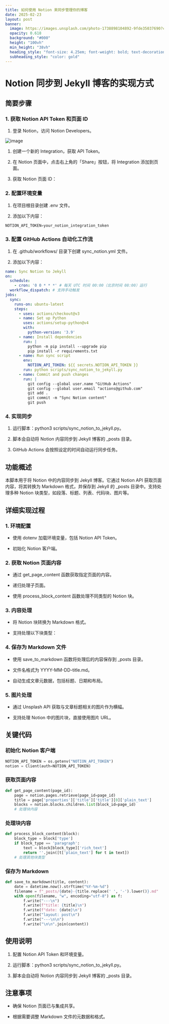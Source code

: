 ```yaml
---
title: 如何使用 Notion 来同步管理你的博客
date: 2025-02-23
layout: post
banner:
  image: https://images.unsplash.com/photo-1738898104892-9fde35037690?crop=entropy&cs=tinysrgb&fit=max&fm=jpg&ixid=M3w2OTIwMzJ8MHwxfHJhbmRvbXx8fHx8fHx8fDE3NDAzMzUwMTF8&ixlib=rb-4.0.3&q=80&w=1080
  opacity: 0.618
  background: "#000"
  height: "100vh"
  min_height: "38vh"
  heading_style: "font-size: 4.25em; font-weight: bold; text-decoration: underline"
  subheading_style: "color: gold"
---
```


# Notion 同步到 Jekyll 博客的实现方式

## 简要步骤

### 1. 获取 Notion API Token 和页面 ID

1. 登录 Notion，访问 Notion Developers。

![image](https://prod-files-secure.s3.us-west-2.amazonaws.com/a7a0cc5a-89b9-4cda-8686-1fba0ca52f40/d19c1afe-dea5-4312-9333-786b0ba83054/image.png?X-Amz-Algorithm=AWS4-HMAC-SHA256&X-Amz-Content-Sha256=UNSIGNED-PAYLOAD&X-Amz-Credential=ASIAZI2LB466YMEUSF6V%2F20250223%2Fus-west-2%2Fs3%2Faws4_request&X-Amz-Date=20250223T182331Z&X-Amz-Expires=3600&X-Amz-Security-Token=IQoJb3JpZ2luX2VjEOD%2F%2F%2F%2F%2F%2F%2F%2F%2F%2FwEaCXVzLXdlc3QtMiJHMEUCIGVzvSHvy7FpG0CszvrwRWe8qXBD4gjOgZYGd7hvCpIPAiEA8zjuySYjxMRFviaKkgaAsqmyI8rRHEhk5LZwfmWC4FEq%2FwMIGRAAGgw2Mzc0MjMxODM4MDUiDHKXANEx%2F9fQQcJlHircA3aVDro4apHlvbIQ6o%2F68l9TKbdn0nfLjXIux%2FispvFnzhIamkdGmE9OhPVZ%2Fg5kPY5Um3muADhawfHjBO8tww5dcvlOQzhOBUQjhrjmIHstS0D7LgfD0d0aqBJpZ%2B0MOr5IvGSTyGbXY%2BHb1l%2FeLRRHyHZe3QuQYOSylxUO4jjVonNB7foWAIKhYR5XYLrXacTrbgsLHzRKtdCAUMrgcN381GkR9D1WMucnSnFfL64bqP%2Bbi%2B5lthKhO%2BNWkf6JZaS0mO7qFNl2ibE53j%2BbVXyQywhq4PKRpSIuzYBJphiXhPnvrb5Ydm3c3BQpmSYoVfZnGh2baU6ey090YSvfsZf7JmVW3RCQ1IqHjQNiEP6KXhSKF9j2l39pDuIzumXt1AdArKuM5KCeJKuDZtiJ26UZZCAXncYuT4zE05yyEZ1C2LWGXMhGUARU0FQz1sNjrg6RLuQpSYiF7prEe4r%2FcUzZPsD5hxWrlFzFQgbQdiZ3%2FuzYXcJLPpzG5qAtDyRTsYp3R%2FRh3PDMhE0wGHur8J2KAdL9j9H7YyO2r%2FiqEQnLN3M0EuNYm4jEqDks0PerCze2%2Ffbw%2BX4sl4rKfo5l83HLrgWi2%2F74aGUAJ%2F968toABHEeeA4pdqyzDLMVMPGI7b0GOqUBFqe1VAJELHJO363Kvn55QzT4y%2B5zzICgTF8qsoxpu5aWDUEBBiob7ETixoN%2FmunmCpisETb5H4VwfiFOybqCSfO8%2Fb%2BrajUPjTLKkh2O7BQME65eRC1g%2B0c4Sg%2F2PWtScytvL0kADJ50ctIgcd50YML4iQ72JMyOcGq374EGX2RDTMkS4jQR9HX67%2B1BJfbBZ7omdK6ZSrwnVQvNqQ%2Ff6pcEgwpb&X-Amz-Signature=6b60a739d33c9da0cd2baad6773047c448e8d39cf1d6659694ea0efe5c1176f2&X-Amz-SignedHeaders=host&x-id=GetObject)

1. 创建一个新的 Integration，获取 API Token。

1. 在 Notion 页面中，点击右上角的「Share」按钮，将 Integration 添加到页面。

1. 获取 Notion 页面 ID：


### 2. 配置环境变量

1. 在项目根目录创建 .env 文件。

1. 添加以下内容：

```javascript
NOTION_API_TOKEN=your_notion_integration_token
```

### 3. 配置 GitHub Actions 自动化工作流

1. 在 .github/workflows/ 目录下创建 sync_notion.yml 文件。

1. 添加以下内容：

```yaml
name: Sync Notion to Jekyll
on:
  schedule:
    - cron: '0 0 * * *' # 每天 UTC 时间 00:00（北京时间 08:00）运行
  workflow_dispatch: # 支持手动触发
jobs:
  sync:
    runs-on: ubuntu-latest
    steps:
      - uses: actions/checkout@v3
      - name: Set up Python
        uses: actions/setup-python@v4
        with:
          python-version: '3.9'
      - name: Install dependencies
        run: |
          python -m pip install --upgrade pip
          pip install -r requirements.txt
      - name: Run sync script
        env:
          NOTION_API_TOKEN: ${{ secrets.NOTION_API_TOKEN }}
        run: python scripts/sync_notion_to_jekyll.py
      - name: Commit and push changes
        run: |
          git config --global user.name "GitHub Actions"
          git config --global user.email "actions@github.com"
          git add .
          git commit -m "Sync Notion content"
          git push
```

### 4. 实现同步

1. 运行脚本：python3 scripts/sync_notion_to_jekyll.py。

1. 脚本会自动将 Notion 内容同步到 Jekyll 博客的 _posts 目录。

1. GitHub Actions 会按照设定的时间自动运行同步任务。

## 功能概述

本脚本用于将 Notion 中的内容同步到 Jekyll 博客。它通过 Notion API 获取页面内容，将其转换为 Markdown 格式，并保存到 Jekyll 的 _posts 目录中。支持处理多种 Notion 块类型，如段落、标题、列表、代码块、图片等。

## 详细实现过程

### 1. 环境配置

- 使用 dotenv 加载环境变量，包括 Notion API Token。

- 初始化 Notion 客户端。

### 2. 获取 Notion 页面内容

- 通过 get_page_content 函数获取指定页面的内容。

- 递归处理子页面。

- 使用 process_block_content 函数处理不同类型的 Notion 块。

### 3. 内容处理

- 将 Notion 块转换为 Markdown 格式。

- 支持处理以下块类型：


### 4. 保存为 Markdown 文件

- 使用 save_to_markdown 函数将处理后的内容保存到 _posts 目录。

- 文件名格式为 YYYY-MM-DD-title.md。

- 自动生成文章元数据，包括标题、日期和布局。

### 5. 图片处理

- 通过 Unsplash API 获取与文章标题相关的图片作为横幅。

- 支持处理 Notion 中的图片块，直接使用图片 URL。

## 关键代码

### 初始化 Notion 客户端

```python
NOTION_API_TOKEN = os.getenv("NOTION_API_TOKEN")
notion = Client(auth=NOTION_API_TOKEN)
```

### 获取页面内容

```python
def get_page_content(page_id):
    page = notion.pages.retrieve(page_id=page_id)
    title = page['properties']['title']['title'][0]['plain_text']
    blocks = notion.blocks.children.list(block_id=page_id)
    # 处理块内容
```

### 处理块内容

```python
def process_block_content(block):
    block_type = block['type']
    if block_type == 'paragraph':
        text = block[block_type]['rich_text']
        return ''.join([t['plain_text'] for t in text])
    # 处理其他块类型
```

### 保存为 Markdown

```python
def save_to_markdown(title, content):
    date = datetime.now().strftime("%Y-%m-%d")
    filename = f"_posts/{date}-{title.replace(' ', '-').lower()}.md"
    with open(filename, "w", encoding="utf-8") as f:
        f.write("---\n")
        f.write(f"title: {title}\n")
        f.write(f"date: {date}\n")
        f.write("layout: post\n")
        f.write("---\n\n")
        f.write("\n\n".join(content))
```

## 使用说明

1. 配置 Notion API Token 和环境变量。

1. 运行脚本：python3 scripts/sync_notion_to_jekyll.py。

1. 脚本会自动将 Notion 内容同步到 Jekyll 博客的 _posts 目录。

## 注意事项

- 确保 Notion 页面已与集成共享。

- 根据需要调整 Markdown 文件的元数据和格式。